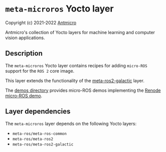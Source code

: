 # `meta-microros` Yocto layer

Copyright (c) 2021-2022 [Antmicro](https://www.antmicro.com)

Antmicro's collection of Yocto layers for machine learning and computer vision applications.

## Description

The `meta-microros` Yocto layer contains recipes for adding `micro-ROS` support for the `ROS 2` core image.

This layer extends the functionality of the [meta-ros2-galactic](https://github.com/ros/meta-ros/tree/master/meta-ros2-galactic) layer.

The [demos directory](../demos) provides micro-ROS demos implementing the [Renode micro-ROS demo](https://github.com/antmicro/renode-microros-demo).

## Layer dependencies

The `meta-microros` layer depends on the following Yocto layers:
* `meta-ros/meta-ros-common`
* `meta-ros/meta-ros2`
* `meta-ros/meta-ros2-galactic`
